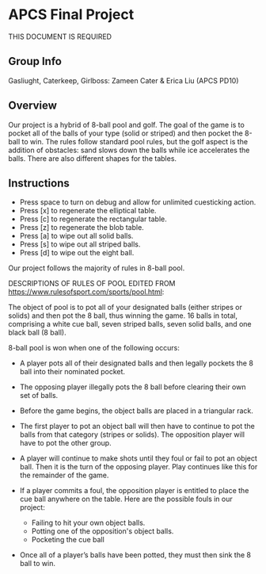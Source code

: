 # APCS Final Project
THIS DOCUMENT IS REQUIRED
## Group Info
Gasliught, Caterkeep, Girlboss: Zameen Cater & Erica Liu (APCS PD10)
## Overview
Our project is a hybrid of 8-ball pool and golf. The goal of the game is to pocket all of the balls of your type (solid or striped) and then pocket the 8-ball to win. The rules follow standard pool rules, but the golf aspect is the addition of obstacles: sand slows down the balls while ice accelerates the balls. There are also different shapes for the tables.
## Instructions
- Press space to turn on debug and allow for unlimited cuesticking action.
- Press [x] to regenerate the elliptical table.
- Press [c] to regenerate the rectangular table.
- Press [z] to regenerate the blob table.
- Press [a] to wipe out all solid balls.
- Press [s] to wipe out all striped balls.
- Press [d] to wipe out the eight ball.

Our project follows the majority of rules in 8-ball pool.

DESCRIPTIONS OF RULES OF POOL EDITED FROM https://www.rulesofsport.com/sports/pool.html:

The object of pool is to pot all of your designated balls (either stripes or solids) and then pot the 8 ball, thus winning the game. 16 balls in total, comprising a white cue ball, seven striped balls, seven solid balls, and one black ball (8 ball).

8-ball pool is won when one of the following occurs:
  - A player pots all of their designated balls and then legally pockets the 8 ball into their nominated pocket.
  - The opposing player illegally pots the 8 ball before clearing their own set of balls.

- Before the game begins, the object balls are placed in a triangular rack.
- The first player to pot an object ball will then have to continue to pot the balls from that category (stripes or solids). The opposition player will have to pot the other group.
- A player will continue to make shots until they foul or fail to pot an object ball. Then it is the turn of the opposing player. Play continues like this for the remainder of the game.
- If a player commits a foul, the opposition player is entitled to place the cue ball anywhere on the table. Here are the possible fouls in our project:
  - Failing to hit your own object balls.
  - Potting one of the opposition's object balls.
  - Pocketing the cue ball
- Once all of a player’s balls have been potted, they must then sink the 8 ball to win.
